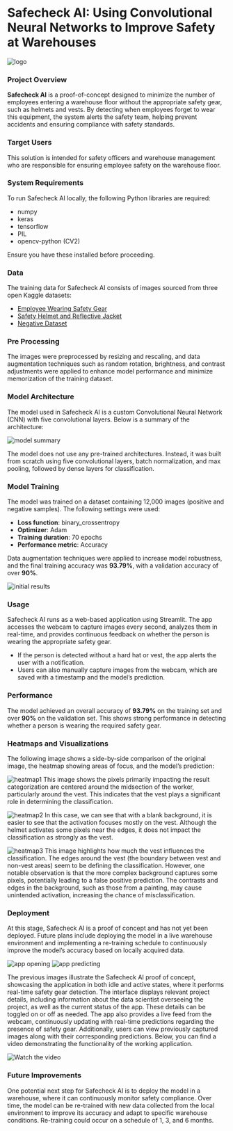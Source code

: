 # Safecheck AI: Using Convolutional Neural Networks to Improve Safety at Warehouses
![logo](banners/logo.png)

### Project Overview
**Safecheck AI** is a proof-of-concept designed to minimize the number of employees entering a warehouse floor without the appropriate safety gear, such as helmets and vests. By detecting when employees forget to wear this equipment, the system alerts the safety team, helping prevent accidents and ensuring compliance with safety standards.

### Target Users
This solution is intended for safety officers and warehouse management who are responsible for ensuring employee safety on the warehouse floor.

### System Requirements
To run Safecheck AI locally, the following Python libraries are required:
- numpy
- keras
- tensorflow
- PIL
- opencv-python (CV2)

Ensure you have these installed before proceeding.


### Data
The training data for Safecheck AI consists of images sourced from three open Kaggle datasets:

- [Employee Wearing Safety Gear](https://www.kaggle.com/datasets/khananikrahman/is-an-employee-wearing-safety-gear)
- [Safety Helmet and Reflective Jacket](https://www.kaggle.com/datasets/niravnaik/safety-helmet-and-reflective-jacket)
- [Negative Dataset](https://www.kaggle.com/datasets/ahmadahmadzada/images2000)

### Pre Processing
The images were preprocessed by resizing and rescaling, and data augmentation techniques such as random rotation, brightness, and contrast adjustments were applied to enhance model performance and minimize memorization of the training dataset.

### Model Architecture
The model used in Safecheck AI is a custom Convolutional Neural Network (CNN) with five convolutional layers. Below is a summary of the architecture:

![model summary](banners/model.JPG)

The model does not use any pre-trained architectures. Instead, it was built from scratch using five convolutional layers, batch normalization, and max pooling, followed by dense layers for classification.

### Model Training
The model was trained on a dataset containing 12,000 images (positive and negative samples). The following settings were used:

- **Loss function**: binary_crossentropy
- **Optimizer**: Adam
- **Training duration**: 70 epochs
- **Performance metric**: Accuracy

Data augmentation techniques were applied to increase model robustness, and the final training accuracy was **93.79%**, with a validation accuracy of over **90%**.

![initial results](banners/pos1.JPG)

### Usage
Safecheck AI runs as a web-based application using Streamlit. The app accesses the webcam to capture images every second, analyzes them in real-time, and provides continuous feedback on whether the person is wearing the appropriate safety gear.

- If the person is detected without a hard hat or vest, the app alerts the user with a notification.
- Users can also manually capture images from the webcam, which are saved with a timestamp and the model’s prediction.

### Performance
The model achieved an overall accuracy of **93.79%** on the training set and over **90%** on the validation set. This shows strong performance in detecting whether a person is wearing the required safety gear.

### Heatmaps and Visualizations
The following image shows a side-by-side comparison of the original image, the heatmap showing areas of focus, and the model’s prediction:

![heatmap1](banners/heatmap1.JPG)
This image shows the pixels primarily impacting the result categorization are centered around the midsection of the worker, particularly around the vest. This indicates that the vest plays a significant role in determining the classification.

![heatmap2](banners/heatmap2.JPG)
In this case, we can see that with a blank background, it is easier to see that the activation focuses mostly on the vest. Although the helmet activates some pixels near the edges, it does not impact the classification as strongly as the vest.

![heatmap3](banners/heatmap3.JPG)
This image highlights how much the vest influences the classification. The edges around the vest (the boundary between vest and non-vest areas) seem to be defining the classification. However, one notable observation is that the more complex background captures some pixels, potentially leading to a false positive prediction. The contrasts and edges in the background, such as those from a painting, may cause unintended activation, increasing the chance of misclassification.

### Deployment
At this stage, Safecheck AI is a proof of concept and has not yet been deployed. Future plans include deploying the model in a live warehouse environment and implementing a re-training schedule to continuously improve the model’s accuracy based on locally acquired data.

![app opening](banners/app_2.JPG)
![app predicting](banners/app_1.JPG)

The previous images illustrate the Safecheck AI proof of concept, showcasing the application in both idle and active states, where it performs real-time safety gear detection. The interface displays relevant project details, including information about the data scientist overseeing the project, as well as the current status of the app. These details can be toggled on or off as needed. The app also provides a live feed from the webcam, continuously updating with real-time predictions regarding the presence of safety gear. Additionally, users can view previously captured images along with their corresponding predictions. Below, you can find a video demonstrating the functionality of the working application.

![Watch the video](https://youtu.be/lVV5bWs5VAM?si=1yo54al50k8o-tMK)

### Future Improvements
One potential next step for Safecheck AI is to deploy the model in a warehouse, where it can continuously monitor safety compliance. Over time, the model can be re-trained with new data collected from the local environment to improve its accuracy and adapt to specific warehouse conditions. Re-training could occur on a schedule of 1, 3, and 6 months.
